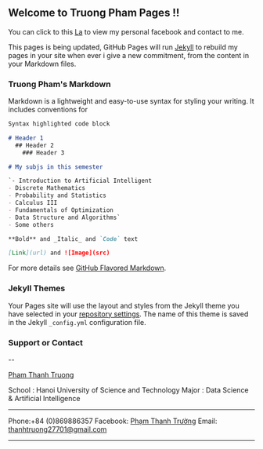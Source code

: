 ## Welcome to Truong Pham Pages !!

You can click to this [La](https://www.facebook.com/labidien/) to view my personal facebook and contact to me.

This pages is being updated, GitHub Pages will run [Jekyll](https://jekyllrb.com/) to rebuild my pages in your site when ever i give a new commitment, from the content in your Markdown files.

### Truong Pham's Markdown

Markdown is a lightweight and easy-to-use syntax for styling your writing. It includes conventions for

```markdown
Syntax highlighted code block

# Header 1
  ## Header 2
    ### Header 3

# My subjs in this semester

`- Introduction to Artificial Intelligent
- Discrete Mathematics
- Probability and Statistics
- Calculus III
- Fundamentals of Optimization
- Data Structure and Algorithms`
- Some others

**Bold** and _Italic_ and `Code` text

[Link](url) and ![Image](src)
```

For more details see [GitHub Flavored Markdown](https://guides.github.com/features/mastering-markdown/).

### Jekyll Themes

Your Pages site will use the layout and styles from the Jekyll theme you have selected in your [repository settings](https://github.com/bluezdot/bluezdot.github.io/settings). The name of this theme is saved in the Jekyll `_config.yml` configuration file.

### Support or Contact

--

[Pham Thanh Truong](fb.com/labidien)

School : Hanoi University of Science and Technology
Major  : Data Science & Artificial Intelligence 

----------------------------

Phone:+84 (0)869886357                             Facebook: [Phạm Thanh Trường](fb.com/labidien)
Email: thanhtruong27701@gmail.com

----------------------------
